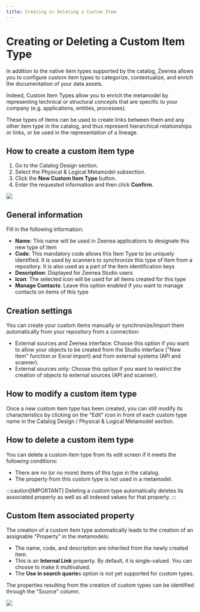 ```yaml
---
title: Creating or Deleting a Custom Item
---
```


# Creating or Deleting a Custom Item Type

In addition to the native item types supported by the catalog, Zeenea allows you to configure custom item types to categorize, contextualize, and enrich the documentation of your data assets.

Indeed, Custom Item Types allow you to enrich the metamodel by representing technical or structural concepts that are specific to your company (e.g. applications, entities, processes).

These types of items can be used to create links between them and any other item type in the catalog, and thus represent hierarchical relationships or links, or be used in the representation of a lineage. 

## How to create a custom item type

1. Go to the Catalog Design section.
2. Select the Physical & Logical Metamodel subsection.
3. Click the **New Custom Item Type** button.
4. Enter the requested information and then click **Confirm**.

  ![](/img/zeenea-custom-item-create.png)

## General information

Fill in the following information:

* **Name**: This name will be used in Zeenea applications to designate this new type of item
* **Code**: This mandatory code allows this Item Type to be uniquely identified. It is used by scanners to synchronize this type of Item from a repository. It is also used as a part of the Item identification keys
* **Description**: Displayed for Zeenea Studio users
* **Icon**: The selected icon will be used for all items created for this type
* **Manage Contacts**: Leave this option enabled if you want to manage contacts on items of this type

## Creation settings

You can create your custom items manually or synchronize/import them automatically from your repository from a connection:

* External sources and Zeenea interface: Choose this option if you want to allow your objects to be created from the Studio interface ("New Item" function or Excel import) and from external systems (API and scanner).
* External sources only: Choose this option if you want to restrict the creation of objects to external sources (API and scanner).

## How to modify a custom item type

Once a new custom item type has been created, you can still modify its characteristics by clicking on the "Edit" icon in front of each custom type name in the Catalog Design / Physical & Logical Metamodel section.

## How to delete a custom item type

You can delete a custom item type from its edit screen if it meets the following conditions:

* There are no (or no more) items of this type in the catalog.
* The property from this custom type is not used in a metamodel.

:::caution[IMPORTANT]
Deleting a custom type automatically deletes its associated property as well as all indexed values for that property.
:::

## Custom Item associated property

The creation of a custom item type automatically leads to the creation of an assignable "Property" in the metamodels: 

* The name, code, and description are inherited from the newly created item.
* This is an **Internal Link** property. By default, it is single-valued. You can choose to make it multivalued.
* The **Use in search querie**s option is not yet supported for custom types. 

The properties resulting from the creation of custom types can be identified through the "Source" column.

  ![](/img/zeenea-custom-item-property.png)
